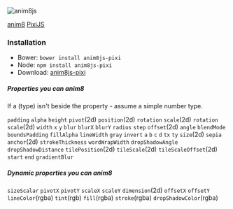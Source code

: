 ![anim8js](https://github.com/anim8js/anim8js/blob/master/images/anim8js-logo.png)

[anim8](https://github.com/anim8js/anim8js) [PixiJS](http://www.pixijs.com/)

### Installation

- Bower: `bower install anim8js-pixi`
- Node: `npm install anim8js-pixi`
- Download: [anim8js-pixi](https://raw.githubusercontent.com/anim8js/anim8js-pixi/master/build/anim8js-pixi.js)

##### Properties you can anim8

If a (type) isn't beside the property - assume a simple number type.

`padding` `alpha` `height` `pivot`(2d)  `position`(2d) `rotation` `scale`(2d)
`rotation` `scale`(2d)  `width` `x` `y` `blur` `blurX` `blurY` `radius` `step`
`offset`(2d) `angle` `blendMode` `boundsPadding` `fillAlpha` `lineWidth` `gray`
`invert` `a` `b` `c` `d` `tx` `ty` `size`(2d) `sepia` `anchor`(2d)
`strokeThickness` `wordWrapWidth` `dropShadowAngle` `dropShadowDistance`
 `tilePosition`(2d) `tileScale`(2d) `tileScaleOffset`(2d) `start` `end`
 `gradientBlur`

##### Dynamic properties you can anim8

`sizeScalar` `pivotX` `pivotY` `scaleX` `scaleY` `dimension`(2d) `offsetX`
`offsetY` `lineColor`(rgba) `tint`(rgb) `fill`(rgba) `stroke`(rgba)
`dropShadowColor`(rgba)
